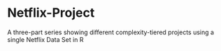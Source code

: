 # Netflix-Project
A three-part series showing different complexity-tiered projects using a single Netflix Data Set in R

